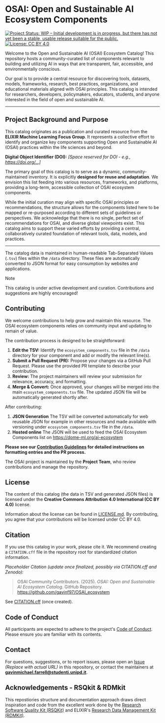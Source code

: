 # OSAI: Open and Sustainable AI Ecosystem Components

[![Project Status: WIP – Initial development is in progress, but there has not yet been a stable, usable release suitable for the public.](https://www.repostatus.org/badges/latest/wip.svg)](https://www.repostatus.org/#wip)
[![License: CC BY 4.0](https://img.shields.io/badge/License-CC%20BY%204.0-lightgrey.svg)](https://creativecommons.org/licenses/by/4.0/)
<!-- [![DOI](https://zenodo.org/badge/DOI/...)](...) --> <!-- Keep DOI badge here or move below -->

Welcome to the Open and Sustainable AI (OSAI) Ecosystem Catalog! This repository hosts a community-curated list of components relevant to building and utilizing AI in ways that are transparent, fair, accessible, and environmentally conscious.

Our goal is to provide a central resource for discovering tools, datasets, models, frameworks, research, best practices, organizations, and educational materials aligned with OSAI principles. This catalog is intended for researchers, developers, policymakers, educators, students, and anyone interested in the field of open and sustainable AI.

---

## Project Background and Purpose

This catalog originates as a publication and curated resource from the **ELIXIR Machine Learning Focus Group**. It represents a collective effort to identify and organize key components supporting Open and Sustainable AI (OSAI) practices within the life sciences and beyond.

**Digital Object Identifier (DOI):** *[Space reserved for DOI - e.g., https://doi.org/...]*

The primary goal of this catalog is to serve as a dynamic, community-maintained inventory. It is explicitly **designed for reuse and adaptation**. We envision this list feeding into various resources, frameworks, and platforms, providing a long-term, accessible collection of OSAI ecosystem components.

While the initial curation may align with specific OSAI principles or recommendations, the structure allows for the components listed here to be mapped or re-purposed according to different sets of guidelines or perspectives. We acknowledge that there is no single, perfect set of recommendations for OSAI, and diverse global viewpoints exist. This catalog aims to support these varied efforts by providing a central, collaboratively curated foundation of relevant tools, data, models, and practices.

---

The catalog data is maintained in human-readable Tab-Separated Values (`.tsv`) files within the `/data` directory. These files are automatically converted to JSON format for easy consumption by websites and applications.

> [!NOTE]
> This catalog is under active development and curation. Contributions and suggestions are highly encouraged!


## Contributing

We welcome contributions to help grow and maintain this resource. The OSAI ecosystem components relies on community input and updating to remain of value.

The contribution process is designed to be straightforward:

1.  **Edit the TSV:** Identify the `ecosystem_components.tsv` file in the `/data` directory for your component and add or modify the relevant line(s).
2.  **Submit a Pull Request (PR):** Propose your changes via a GitHub Pull Request. Please use the provided PR template to describe your contribution.
3.  **Review:** The project maintainers will review your submission for relevance, accuracy, and formatting.
4.  **Merge & Convert:** Once approved, your changes will be merged into the main `ecosystem_components.tsv` file. The updated JSON file will be automatically generated shortly after.

After contributing:
1. **JSON Generation** The TSV will be converted automatically for web reusable JSON for example in other resources and made available with versioning under `ecosystem_components.tsv` file in the `/data`.
2. **Hosted online** The JSON will be used to feed the OSAI Ecosystem Components list on https://dome-ml.org/ai-ecosystem

**Please see our [Contribution Guidelines](CONTRIBUTING.md) for detailed instructions on formatting entries and the PR process.**

The OSAI project is maintained by the **Project Team**, who review contributions and manage the repository.

## License

The content of this catalog (the data in TSV and generated JSON files) is licensed under the **Creative Commons Attribution 4.0 International (CC BY 4.0)** license.

Information about the license can be found in [LICENSE.md](LICENSE.md). By contributing, you agree that your contributions will be licensed under CC BY 4.0.

## Citation

If you use this catalog in your work, please cite it. We recommend creating a `CITATION.cff` file in the repository root for standardized citation information.

*Placeholder Citation (update once finalized, possibly via CITATION.cff and Zenodo):*
> OSAI Community Contributors. (2025). *OSAI: Open and Sustainable AI Ecosystem Catalog*. GitHub Repository. https://github.com/gavinf97/OSAI_ecosystem

See [CITATION.cff](CITATION.cff) (once created).

## Code of Conduct

All participants are expected to adhere to the project's [Code of Conduct](CODE_OF_CONDUCT.md). Please ensure you are familiar with its contents.

## Contact

For questions, suggestions, or to report issues, please open an [Issue](https://github.com/[your-username]/OSAI/issues) *(Replace with actual URL)* in this repository, or contact the maintainers at **gavinmichael.farrell@studenti.unipd.it**.

## Acknowledgements - RSQkit & RDMkit

This repostiories structure and documentation approach draws direct inspiration and code from the excellent work done by the [Research Software Quality Kit (RSQKit)](https://github.com/EVERSE-ResearchSoftware/RSQKit) and ELIXIR's [Research Data Management Kit (RDMKit)](https://rdmkit.elixir-europe.org/).
